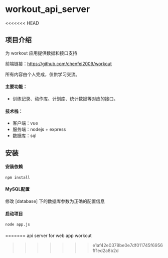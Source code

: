 # workout_api_server
<<<<<<< HEAD
## 项目介绍

为 workout 应用提供数据和接口支持

前端链接：https://github.com/chenfei2009/workout

所有内容由个人完成，仅供学习交流。

#### 主要功能：

- 训练记录、动作库、计划库、统计数据等对应的接口。

#### 技术栈：

- 客户端：vue
- 服务端：nodejs + express
- 数据库：sql



## 安装

#### 安装依赖

```
npm install
```

#### MySQL配置

修改 [database] 下的数据库参数为正确的配置信息

#### 启动项目

```
node app.js
```

#### 





=======
api server for web app workout
>>>>>>> e1af42e0378be0e7df011745f6956ff1ed2a8b2d
